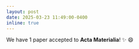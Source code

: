 ```yaml
---
layout: post
date: 2025-03-23 11:49:00-0400
inline: true
---
```

We have 1 paper accepted to **Acta Materialia**! ✨ 😄
